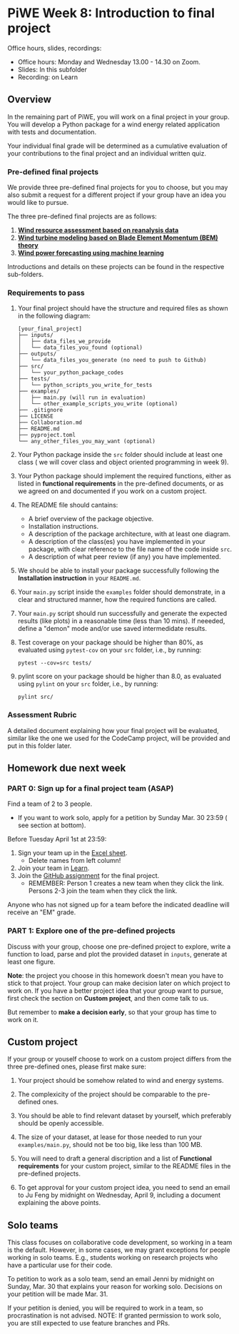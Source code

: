 # PiWE Week 8: Introduction to final project

Office hours, slides, recordings:  
 * Office hours: Monday and Wednesday 13.00 - 14.30 on Zoom.
 * Slides: In this subfolder  
 * Recording: on Learn

## Overview

In the remaining part of PiWE, you will work on a final project in your group. 
You will develop a Python package for a wind energy related application with 
tests and documentation. 

Your individual final grade will be determined as a cumulative evaluation of 
your contributions to the final project and an individual written quiz.

### Pre-defined final projects
We provide three pre-defined final projects for you to choose, but you may also
submit a request for a different project if your group have an idea you would
like to pursue.

The three pre-defined final projects are as follows:

1. [**Wind resource assessment based on reanalysis data**](
   wind_resource_assessment/README.md)
2. [**Wind turbine modeling based on Blade Element Momentum (BEM) theory**](
   wind_turbine_modeling/README.md)
3. [**Wind power forecasting using machine learning**](
   wind_power_forecasting/README.md)

Introductions and details on these projects can be found in the respective 
sub-folders.

### Requirements to pass
1. Your final project should have the structure and required files as shown in the
following diagram:
   ```
   [your_final_project]
   ├── inputs/
   │   ├── data_files_we_provide
   │   └── data_files_you_found (optional)
   ├── outputs/
   │   └── data_files_you_generate (no need to push to Github)
   ├── src/
   │   └── your_python_package_codes
   ├── tests/
   │   └── python_scripts_you_write_for_tests
   ├── examples/
   │   ├── main.py (will run in evaluation)
   │   └── other_example_scripts_you_write (optional)
   ├── .gitignore
   ├── LICENSE
   ├── Collaboration.md
   ├── README.md
   ├── pyproject.toml
   └── any_other_files_you_may_want (optional)
   ```
2. Your Python package inside the `src` folder should include at least one class (
we will cover class and object oriented programming in week 9).

3. Your Python package should implement the required functions, either as 
listed in **functional requirements** in the pre-defined documents, or as we 
agreed on and documented if you work on a custom project.

4. The README file should cantains:
   * A brief overview of the package objective.  
   * Installation instructions.  
   * A description of the package architecture, with at least one diagram. 
   * A description of the class(es) you have implemented in your package, with
     clear reference to the file name of the code inside `src`.
   * A description of what peer review (if any) you have implemented.

5. We should be able to install your package successfully following the 
**Installation instruction** in your `README.md`.

6. Your `main.py` script inside the `examples` folder should demonstrate, in a
clear and structured manner, how the required functions are called.

7. Your `main.py` script should run successfully and generate the expected 
results (like plots) in a reasonable time (less than 10 mins). If neeeded,
define a "demon" mode and/or use saved intermedidate results.

8. Test coverage on your package should be higher than 80%, as evaluated using
`pytest-cov` on your `src` folder, i.e., by running:
   ```
   pytest --cov=src tests/
   ```

9. pylint score on your package should be higher than 8.0, as evaluated using
`pylint` on your `src` folder, i.e., by running:
   ```
   pylint src/
   ```


### Assessment Rubric
A detailed document explaining how your final project will be evaluated, 
similar like the one we used for the CodeCamp project, will be provided and put 
in this folder later.


## Homework due next week

### PART 0: Sign up for a final project team (ASAP)

Find a team of 2 to 3 people.  
 * If you want to work solo, apply for a petition by Sunday Mar. 30 23:59 (
   see section at bottom).  

Before Tuesday April 1st at 23:59:
1. Sign your team up in the [Excel sheet](
   https://learn.inside.dtu.dk/d2l/le/lessons/242318/topics/955936). 
   * Delete names from left column!  
1. Join your team in [Learn](
   https://learn.inside.dtu.dk/d2l/lms/group/group_list.d2l?ou=242318).  
1. Join the [GitHub assignment](
   https://learn.inside.dtu.dk/d2l/le/lessons/242318/units/955932) for the 
   final project.  
   * REMEMBER: Person 1 creates a new team when they click the link. Persons 
   2-3 join the team when they click the link.

Anyone who has not signed up for a team before the indicated deadline will
receive an "EM" grade.


### PART 1: Explore one of the pre-defined projects

Discuss with your group, choose one pre-defined project to explore, write 
a function to load, parse and plot the provided dataset in `inputs`, generate 
at least one figure. 

**Note**: the project you choose in this homework doesn't mean you have to 
stick to that project. Your group can make decision later on which project to 
work on. If you have a better project idea that your group want to pursue, 
first check the section on **Custom project**, and then come talk to us. 

But remember to **make a decision early**, so that your group has time to 
work on it.



## Custom project

If your group or youself choose to work on a custom project differs from the
three pre-defined ones, please first make sure:

1. Your project should be somehow related to wind and energy systems.

2. The complexicity of the project should be comparable to the pre-defined
ones.

3. You should be able to find relevant dataset by yourself, which preferably 
should be openly accessible.  

4. The size of your dataset, at lease for those needed to run your
`examples/main.py`, should not be too big, like less than 100 MB.

5. You will need to draft a general discription and a list of **Functional
 requirements** for your custom project, similar to the README files in the
 pre-defined projects.

6. To get approval for your custom project idea, you need to send an email to
Ju Feng by midnight on Wednesday, April 9, including a document explaining the
above points.  


## Solo teams

This class focuses on collaborative code development, so working in a team is 
the default. However, in some cases, we may grant exceptions for people working 
in solo teams. E.g., students working on research projects who have a 
particular use for their code.

To petition to work as a solo team, send an email Jenni by midnight on Sunday, 
Mar. 30 that explains your reason for working solo. Decisions on your petition 
will be made Mar. 31.

If your petition is denied, you will be required to work in a team, so 
procrastination is not advised. NOTE: If granted permission to work solo, you 
are still expected to use feature branches and PRs.